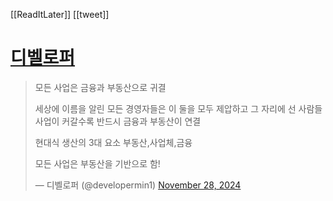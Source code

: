 [[ReadItLater]] [[tweet]]

# [디벨로퍼](https://twitter.com/developermin1/status/1862264895712239753)

> 모든 사업은 금융과 부동산으로 귀결  
>   
> 세상에 이름을 알린 모든 경영자들은 이 둘을 모두 제압하고 그 자리에 선 사람들  
> 사업이 커갈수록 반드시 금융과 부동산이 연결  
>   
> 현대식 생산의 3대 요소 부동산,사업체,금융  
>   
> 모든 사업은 부동산을 기반으로 함!
> 
> — 디벨로퍼 (@developermin1) [November 28, 2024](https://twitter.com/developermin1/status/1862264895712239753?ref_src=twsrc%5Etfw)
